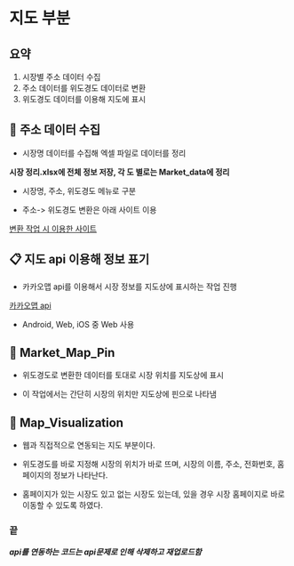 # 지도 부분

## 요약


1. 시장별 주소 데이터 수집
2. 주소 데이터를 위도경도 데이터로 변환
3. 위도경도 데이터를 이용해 지도에 표시


## :satellite: 주소 데이터 수집


- 시장명 데이터를 수집해 엑셀 파일로 데이터를 정리


**시장 정리.xlsx에 전체 정보 저장, 각 도 별로는 Market_data에 정리**


- 시장명, 주소, 위도경도 메뉴로 구분



- 주소-> 위도경도 변환은 아래 사이트 이용


[변환 작업 시 이용한 사이트](https://deveapp.com/map.php)


## :clipboard: 지도 api 이용해 정보 표기


- 카카오맵 api를 이용해서 시장 정보를 지도상에 표시하는 작업 진행


[카카오맵 api](https://apis.map.kakao.com/) 


- Android, Web, iOS 중 Web 사용


## :pushpin: Market_Map_Pin


- 위도경도로 변환한 데이터를 토대로 시장 위치를 지도상에 표시


- 이 작업에서는 간단히 시장의 위치만 지도상에 핀으로 나타냄



## :fork_and_knife: Map_Visualization


- 웹과 직접적으로 연동되는 지도 부분이다.


- 위도경도를 바로 지정해 시장의 위치가 바로 뜨며, 시장의 이름, 주소, 전화번호, 홈페이지의 정보가 나타난다.


- 홈페이지가 있는 시장도 있고 없는 시장도 있는데, 있을 경우 시장 홈페이지로 바로 이동할 수 있도록 하였다.





### 끝

***api를 연동하는 코드는 api문제로 인해 삭제하고 재업로드함***



